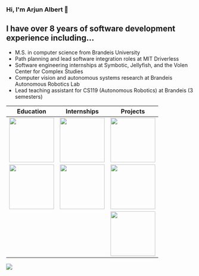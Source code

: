 ### Hi, I'm Arjun Albert 👋

## I have over 8 years of software development experience including...
- M.S. in computer science from Brandeis University
- Path planning and lead software integration roles at MIT Driverless
- Software engineering internships at Symbotic, Jellyfish, and the Volen Center for Complex Studies
- Computer vision and autonomous systems research at Brandeis Autonomous Robotics Lab
- Lead teaching assistant for CS119 (Autonomous Robotics) at Brandeis (3 semesters)

| **Education**  | **Internships** | **Projects** |
| ------------- | ------------- | ------------- |
| [<img src="https://pbs.twimg.com/profile_images/1194725078354649088/VLDRKhst.jpg" width="120" >](https://www.brandeis.edu/)  | [<img src="https://www.massrobotics.org/wp-content/uploads/2016/03/symbotic-logo.png" width="120" >](https://www.symbotic.com/) | [<img src="https://upload.wikimedia.org/wikipedia/commons/6/63/Roborace_logo.jpg" width="120" >](https://roborace.com/)
| [<img src="https://upload.wikimedia.org/wikipedia/commons/0/0c/MIT_logo.svg" width="120" >](http://driverless.mit.edu/)  | [<img src="https://prnewswire2-a.akamaihd.net/p/1893751/sp/189375100/thumbnail/entry_id/1_fk0xrbmi/def_height/599/def_width/599/version/100011/type/2/q/100" width="120" >](https://jellyfish.co/)  | [<img src="https://images.squarespace-cdn.com/content/5da73021d0636f4ec706fa0a/1572667717217-NCTR7RMMK8HLQKIDFGW0/20_INDY+AC_logo_RGB_r1.png?format=1500w&content-type=image%2Fpng" width="120" >](https://www.indyautonomouschallenge.com/) |
|  |  | [<img src="https://img.favpng.com/13/21/14/logo-formula-student-formula-sae-brand-png-favpng-PRWAK67qCMdsyu63T5Vg03zsA.jpg" width="120" >](https://www.global-formula-racing.com/en/formula-student) |

<img align="center" src="https://github-readme-stats.vercel.app/api/<top-langs>/?username=<ArjunAlbertDev>&theme=<default>" />


<!--
**ArjunAlbertDev/arjunalbertdev** is a ✨ _special_ ✨ repository because its `README.md` (this file) appears on your GitHub profile.

Here are some ideas to get you started:

- 🔭 I’m currently working on ...
- 🌱 I’m currently learning ...
- 👯 I’m looking to collaborate on ...
- 🤔 I’m looking for help with ...
- 💬 Ask me about ...
- 📫 How to reach me: ...
- 😄 Pronouns: ...
- ⚡ Fun fact: ...
-->
